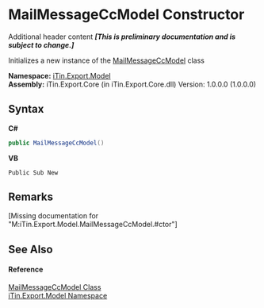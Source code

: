 # MailMessageCcModel Constructor 
Additional header content _**\[This is preliminary documentation and is subject to change.\]**_

Initializes a new instance of the <a href="3d2e6f1b-3d22-2425-ffd9-1b23de3af6ca">MailMessageCcModel</a> class

**Namespace:**&nbsp;<a href="ef57ffcc-e95e-b212-5a46-9aa6f5a3511f">iTin.Export.Model</a><br />**Assembly:**&nbsp;iTin.Export.Core (in iTin.Export.Core.dll) Version: 1.0.0.0 (1.0.0.0)

## Syntax

**C#**<br />
``` C#
public MailMessageCcModel()
```

**VB**<br />
``` VB
Public Sub New
```


## Remarks
\[Missing <remarks> documentation for "M:iTin.Export.Model.MailMessageCcModel.#ctor"\]

## See Also


#### Reference
<a href="3d2e6f1b-3d22-2425-ffd9-1b23de3af6ca">MailMessageCcModel Class</a><br /><a href="ef57ffcc-e95e-b212-5a46-9aa6f5a3511f">iTin.Export.Model Namespace</a><br />